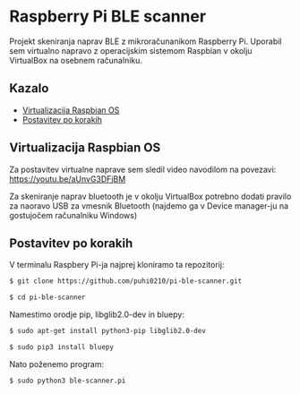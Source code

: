 # Raspberry Pi BLE scanner
Projekt skeniranja naprav BLE z mikroračunanikom Raspberry Pi. Uporabil sem virtualno napravo z operacijskim sistemom Raspbian v okolju VirtualBox na osebnem računalniku.

## Kazalo
- [Virtualizacija Raspbian OS](#VM)
- [Postavitev po korakih](#steps)


## Virtualizacija Raspbian OS <a name=VM></a>
Za postavitev virtualne naprave sem sledil video navodilom na povezavi: https://youtu.be/aUnvG3DFjBM

Za skeniranje naprav bluetooth je v okolju VirtualBox potrebno dodati pravilo za naoravo USB za vmesnik Bluetooth (najdemo ga v Device manager-ju na gostujočem računalniku Windows)

## Postavitev po korakih <a name=steps></a>
V terminalu Raspbery Pi-ja najprej kloniramo ta repozitorij:
```bash
$ git clone https://github.com/puhi0210/pi-ble-scanner.git

$ cd pi-ble-scanner
```

Namestimo orodje pip, libglib2.0-dev in bluepy:
```bash
$ sudo apt-get install python3-pip libglib2.0-dev

$ sudo pip3 install bluepy
```

Nato poženemo program:
```bash
$ sudo python3 ble-scanner.pi
```

